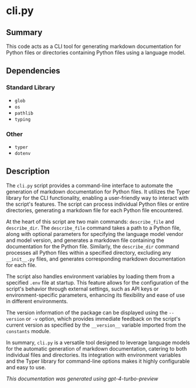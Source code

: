 # cli.py

## Summary

This code acts as a CLI tool for generating markdown documentation for Python files or directories containing Python files using a language model.

## Dependencies

### Standard Library
- `glob`
- `os`
- `pathlib`
- `typing`

### Other
- `typer`
- `dotenv`

## Description

The `cli.py` script provides a command-line interface to automate the generation of markdown documentation for Python files. It utilizes the Typer library for the CLI functionality, enabling a user-friendly way to interact with the script's features. The script can process individual Python files or entire directories, generating a markdown file for each Python file encountered.

At the heart of this script are two main commands: `describe_file` and `describe_dir`. The `describe_file` command takes a path to a Python file, along with optional parameters for specifying the language model vendor and model version, and generates a markdown file containing the documentation for the Python file. Similarly, the `describe_dir` command processes all Python files within a specified directory, excluding any `__init__.py` files, and generates corresponding markdown documentation for each file.

The script also handles environment variables by loading them from a specified `.env` file at startup. This feature allows for the configuration of the script's behavior through external settings, such as API keys or environment-specific parameters, enhancing its flexibility and ease of use in different environments.

The version information of the package can be displayed using the `--version` or `-v` option, which provides immediate feedback on the script's current version as specified by the `__version__` variable imported from the `constants` module.

In summary, `cli.py` is a versatile tool designed to leverage language models for the automatic generation of markdown documentation, catering to both individual files and directories. Its integration with environment variables and the Typer library for command-line options makes it highly configurable and easy to use.

*This documentation was generated using gpt-4-turbo-preview*